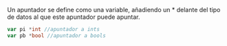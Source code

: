 Un apuntador se define como una variable, añadiendo un * delante del tipo de datos al que este apuntador puede apuntar. 
```go
var pi *int //apuntador a ints
var pb *bool //apuntador a bools
```